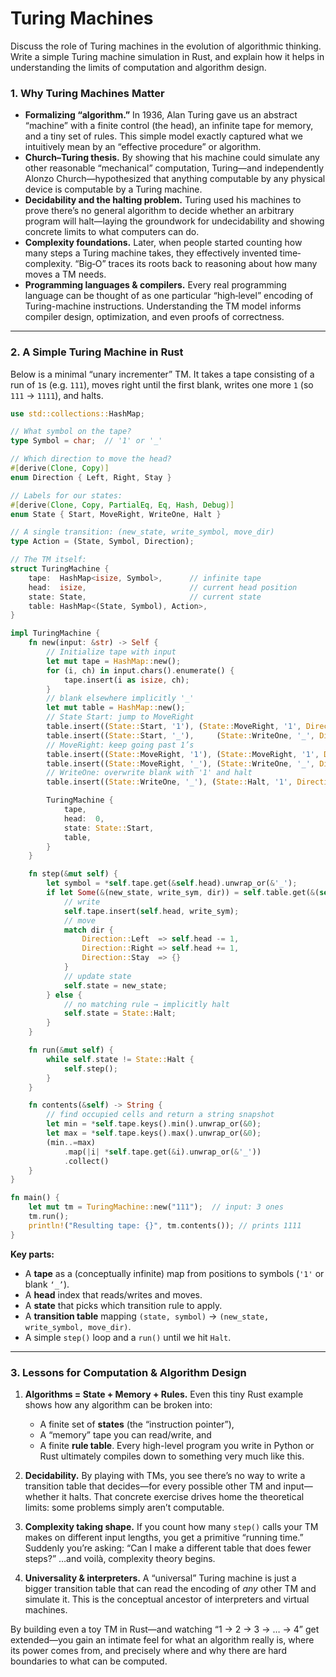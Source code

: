 # Turing Machines

Discuss the role of Turing machines in the evolution of algorithmic thinking. Write a simple Turing machine simulation in Rust, and explain how it helps in understanding the limits of computation and algorithm design.

### 1. Why Turing Machines Matter

* **Formalizing “algorithm.”** In 1936, Alan Turing gave us an abstract “machine” with a finite control (the head), an infinite tape for memory, and a tiny set of rules. This simple model exactly captured what we intuitively mean by an “effective procedure” or algorithm.
* **Church–Turing thesis.** By showing that his machine could simulate any other reasonable “mechanical” computation, Turing—and independently Alonzo Church—hypothesized that anything computable by any physical device is computable by a Turing machine.
* **Decidability and the halting problem.** Turing used his machines to prove there’s no general algorithm to decide whether an arbitrary program will halt—laying the groundwork for undecidability and showing concrete limits to what computers can do.
* **Complexity foundations.** Later, when people started counting how many steps a Turing machine takes, they effectively invented time‐complexity. “Big‐O” traces its roots back to reasoning about how many moves a TM needs.
* **Programming languages & compilers.** Every real programming language can be thought of as one particular “high‐level” encoding of Turing-machine instructions. Understanding the TM model informs compiler design, optimization, and even proofs of correctness.

---

### 2. A Simple Turing Machine in Rust

Below is a minimal “unary incrementer” TM. It takes a tape consisting of a run of `1`s (e.g. `111`), moves right until the first blank, writes one more `1` (so `111` → `1111`), and halts.

```rust
use std::collections::HashMap;

// What symbol on the tape?
type Symbol = char;  // '1' or '_'

// Which direction to move the head?
#[derive(Clone, Copy)]
enum Direction { Left, Right, Stay }

// Labels for our states:
#[derive(Clone, Copy, PartialEq, Eq, Hash, Debug)]
enum State { Start, MoveRight, WriteOne, Halt }

// A single transition: (new_state, write_symbol, move_dir)
type Action = (State, Symbol, Direction);

// The TM itself:
struct TuringMachine {
    tape:  HashMap<isize, Symbol>,      // infinite tape
    head:  isize,                       // current head position
    state: State,                       // current state
    table: HashMap<(State, Symbol), Action>,
}

impl TuringMachine {
    fn new(input: &str) -> Self {
        // Initialize tape with input
        let mut tape = HashMap::new();
        for (i, ch) in input.chars().enumerate() {
            tape.insert(i as isize, ch);
        }
        // blank elsewhere implicitly '_'
        let mut table = HashMap::new();
        // State Start: jump to MoveRight
        table.insert((State::Start, '1'), (State::MoveRight, '1', Direction::Right));
        table.insert((State::Start, '_'),     (State::WriteOne, '_', Direction::Stay));
        // MoveRight: keep going past 1’s
        table.insert((State::MoveRight, '1'), (State::MoveRight, '1', Direction::Right));
        table.insert((State::MoveRight, '_'), (State::WriteOne, '_', Direction::Stay));
        // WriteOne: overwrite blank with '1' and halt
        table.insert((State::WriteOne, '_'), (State::Halt, '1', Direction::Stay));

        TuringMachine {
            tape,
            head:  0,
            state: State::Start,
            table,
        }
    }

    fn step(&mut self) {
        let symbol = *self.tape.get(&self.head).unwrap_or(&'_');
        if let Some(&(new_state, write_sym, dir)) = self.table.get(&(self.state, symbol)) {
            // write
            self.tape.insert(self.head, write_sym);
            // move
            match dir {
                Direction::Left  => self.head -= 1,
                Direction::Right => self.head += 1,
                Direction::Stay  => {}
            }
            // update state
            self.state = new_state;
        } else {
            // no matching rule → implicitly halt
            self.state = State::Halt;
        }
    }

    fn run(&mut self) {
        while self.state != State::Halt {
            self.step();
        }
    }

    fn contents(&self) -> String {
        // find occupied cells and return a string snapshot
        let min = *self.tape.keys().min().unwrap_or(&0);
        let max = *self.tape.keys().max().unwrap_or(&0);
        (min..=max)
            .map(|i| *self.tape.get(&i).unwrap_or(&'_'))
            .collect()
    }
}

fn main() {
    let mut tm = TuringMachine::new("111");  // input: 3 ones
    tm.run();
    println!("Resulting tape: {}", tm.contents()); // prints 1111
}
```

**Key parts:**

* A **tape** as a (conceptually infinite) map from positions to symbols (`'1'` or blank `‘_’`).
* A **head** index that reads/writes and moves.
* A **state** that picks which transition rule to apply.
* A **transition table** mapping `(state, symbol)` → `(new_state, write_symbol, move_dir)`.
* A simple `step()` loop and a `run()` until we hit `Halt`.

---

### 3. Lessons for Computation & Algorithm Design

1. **Algorithms = State + Memory + Rules.** Even this tiny Rust example shows how any algorithm can be broken into:

   * A finite set of **states** (the “instruction pointer”),
   * A “memory” tape you can read/write, and
   * A finite **rule table**.
     Every high-level program you write in Python or Rust ultimately compiles down to something very much like this.

2. **Decidability.** By playing with TMs, you see there’s no way to write a transition table that decides—for every possible other TM and input—whether it halts. That concrete exercise drives home the theoretical limits: some problems simply aren’t computable.

3. **Complexity taking shape.** If you count how many `step()` calls your TM makes on different input lengths, you get a primitive “running time.” Suddenly you’re asking: “Can I make a different table that does fewer steps?” …and voilà, complexity theory begins.

4. **Universality & interpreters.** A “universal” Turing machine is just a bigger transition table that can read the encoding of *any* other TM and simulate it. This is the conceptual ancestor of interpreters and virtual machines.

By building even a toy TM in Rust—and watching “1 → 2 → 3 → … → 4” get extended—you gain an intimate feel for what an algorithm really is, where its power comes from, and precisely where and why there are hard boundaries to what can be computed.
